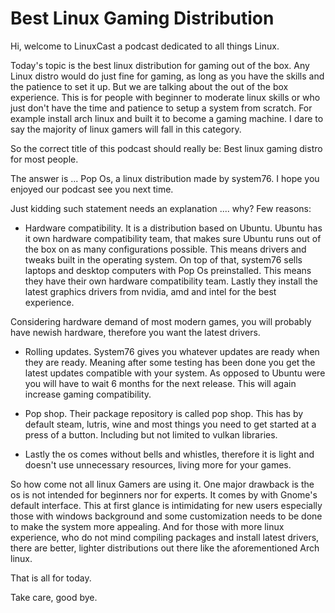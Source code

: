 # Best Linux Gaming Distribution

Hi, welcome to LinuxCast a podcast dedicated to all things Linux.

Today's topic is the best linux distribution for gaming out of the box. Any Linux distro would do just fine for gaming, as long as you have the skills and the patience to set it up. But we are talking about the out of the box experience. This is for people with beginner to moderate linux skills or who just don't have the time and patience to setup a system from scratch. For example install arch linux and built it to become a gaming machine. I dare to say the majority of linux gamers will fall in this category.

So the correct title of this podcast should really be: Best linux gaming distro for most people.

The answer is ... Pop Os, a linux distribution made by system76. I hope you enjoyed our podcast see you next time.

Just kidding such statement needs an explanation .... why?
Few reasons:

- Hardware compatibility. It is a distribution based on Ubuntu. Ubuntu has it own hardware compatibility team, that makes sure Ubuntu runs out of the box on as many configurations possible. This means drivers and tweaks built in the operating system. On top of that, system76 sells laptops and desktop computers with Pop Os preinstalled. This means they have their own hardware compatibility team. Lastly they install the latest graphics drivers from nvidia, amd and intel for the best experience.

Considering hardware demand of most modern games, you will probably have newish hardware, therefore you want the latest drivers. 

- Rolling updates. System76 gives you whatever updates are ready when they are ready. Meaning after some testing has been done you get the latest updates compatible with your system. As opposed to Ubuntu were you will have to wait 6 months for the next release. This will again increase gaming compatibility.

- Pop shop. Their package repository is called pop shop. This has by default steam, lutris, wine and most things you need to get started at a press of a button. Including but not limited to vulkan libraries.

- Lastly the os comes without bells and whistles, therefore it is light and doesn't use unnecessary resources, living more for your games.

So how come not all linux Gamers are using it.
One major drawback is the os is not intended for beginners nor for experts. It comes by with Gnome's default interface. This at first glance is intimidating for new users especially those with windows background and some customization needs to be done to make the system more appealing.
And for those with more linux experience, who do not mind compiling packages and install latest drivers, there are better, lighter distributions out there like the aforementioned Arch linux.

That is all for today.

Take care, good bye.
